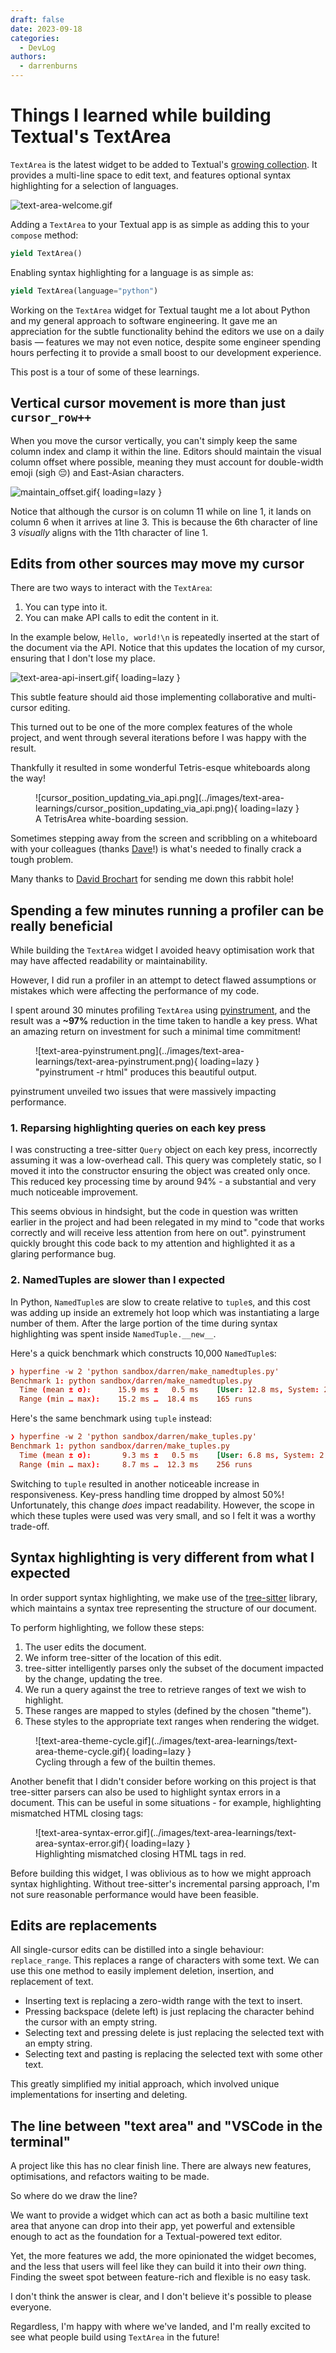 ```yaml
---
draft: false
date: 2023-09-18
categories:
  - DevLog
authors:
  - darrenburns
---
```


# Things I learned while building Textual's TextArea

`TextArea` is the latest widget to be added to Textual's [growing collection](https://textual.textualize.io/widget_gallery/).
It provides a multi-line space to edit text, and features optional syntax highlighting for a selection of languages.

![text-area-welcome.gif](../images/text-area-learnings/text-area-welcome.gif)

Adding a `TextArea` to your Textual app is as simple as adding this to your `compose` method:

```python
yield TextArea()
```

Enabling syntax highlighting for a language is as simple as:

```python
yield TextArea(language="python")
```

Working on the `TextArea` widget for Textual taught me a lot about Python and my general
approach to software engineering. It gave me an appreciation for the subtle functionality behind
the editors we use on a daily basis — features we may not even notice, despite
some engineer spending hours perfecting it to provide a small boost to our development experience.

This post is a tour of some of these learnings.

<!-- more -->

## Vertical cursor movement is more than just `cursor_row++`

When you move the cursor vertically, you can't simply keep the same column index and clamp it within the line.
Editors should maintain the visual column offset where possible,
meaning they must account for double-width emoji (sigh 😔) and East-Asian characters.

![maintain_offset.gif](../images/text-area-learnings/maintain_offset.gif){ loading=lazy }

Notice that although the cursor is on column 11 while on line 1, it lands on column 6 when it
arrives at line 3.
This is because the 6th character of line 3 _visually_ aligns with the 11th character of line 1.


## Edits from other sources may move my cursor

There are two ways to interact with the `TextArea`:

1. You can type into it.
2. You can make API calls to edit the content in it.

In the example below, `Hello, world!\n` is repeatedly inserted at the start of the document via the
API.
Notice that this updates the location of my cursor, ensuring that I don't lose my place.

![text-area-api-insert.gif](../images/text-area-learnings/text-area-api-insert.gif){ loading=lazy }

This subtle feature should aid those implementing collaborative and multi-cursor editing.

This turned out to be one of the more complex features of the whole project, and went through several iterations before I was happy with the result.

Thankfully it resulted in some wonderful Tetris-esque whiteboards along the way!

<figure markdown>
  ![cursor_position_updating_via_api.png](../images/text-area-learnings/cursor_position_updating_via_api.png){ loading=lazy }
  <figcaption>A TetrisArea white-boarding session.</figcaption>
</figure>

Sometimes stepping away from the screen and scribbling on a whiteboard with your colleagues (thanks [Dave](https://fosstodon.org/@davep)!) is what's needed to finally crack a tough problem.

Many thanks to [David Brochart](https://mastodon.top/@davidbrochart) for sending me down this rabbit hole!

## Spending a few minutes running a profiler can be really beneficial

While building the `TextArea` widget I avoided heavy optimisation work that may have affected
readability or maintainability.

However, I did run a profiler in an attempt to detect flawed assumptions or mistakes which were
affecting the performance of my code.

I spent around 30 minutes profiling `TextArea`
using [pyinstrument](https://pyinstrument.readthedocs.io/en/latest/home.html), and the result was a
**~97%** reduction in the time taken to handle a key press.
What an amazing return on investment for such a minimal time commitment!


<figure markdown>
  ![text-area-pyinstrument.png](../images/text-area-learnings/text-area-pyinstrument.png){ loading=lazy }
  <figcaption>"pyinstrument -r html" produces this beautiful output.</figcaption>
</figure>

pyinstrument unveiled two issues that were massively impacting performance.

### 1. Reparsing highlighting queries on each key press

I was constructing a tree-sitter `Query` object on each key press, incorrectly assuming it was a
low-overhead call.
This query was completely static, so I moved it into the constructor ensuring the object was created
only once.
This reduced key processing time by around 94% - a substantial and very much noticeable improvement.

This seems obvious in hindsight, but the code in question was written earlier in the project and had
been relegated in my mind to "code that works correctly and will receive less attention from here on
out".
pyinstrument quickly brought this code back to my attention and highlighted it as a glaring
performance bug.

### 2. NamedTuples are slower than I expected

In Python, `NamedTuple`s are slow to create relative to `tuple`s, and this cost was adding up inside
an extremely hot loop which was instantiating a large number of them.
After the  large portion of the time during syntax highlighting was spent inside `NamedTuple.__new__`.

Here's a quick benchmark which constructs 10,000 `NamedTuple`s:

```toml
❯ hyperfine -w 2 'python sandbox/darren/make_namedtuples.py'
Benchmark 1: python sandbox/darren/make_namedtuples.py
  Time (mean ± σ):      15.9 ms ±   0.5 ms    [User: 12.8 ms, System: 2.5 ms]
  Range (min … max):    15.2 ms …  18.4 ms    165 runs
```

Here's the same benchmark using `tuple` instead:

```toml
❯ hyperfine -w 2 'python sandbox/darren/make_tuples.py'
Benchmark 1: python sandbox/darren/make_tuples.py
  Time (mean ± σ):       9.3 ms ±   0.5 ms    [User: 6.8 ms, System: 2.0 ms]
  Range (min … max):     8.7 ms …  12.3 ms    256 runs
```

Switching to `tuple` resulted in another noticeable increase in responsiveness.
Key-press handling time dropped by almost 50%!
Unfortunately, this change _does_ impact readability.
However, the scope in which these tuples were used was very small, and so I felt it was a worthy trade-off.


## Syntax highlighting is very different from what I expected

In order support syntax highlighting, we make use of
the [tree-sitter](https://tree-sitter.github.io/tree-sitter/) library, which maintains a syntax tree
representing the structure of our document.

To perform highlighting, we follow these steps:

1. The user edits the document.
2. We inform tree-sitter of the location of this edit.
3. tree-sitter intelligently parses only the subset of the document impacted by the change, updating the tree.
4. We run a query against the tree to retrieve ranges of text we wish to highlight.
5. These ranges are mapped to styles (defined by the chosen "theme").
6. These styles to the appropriate text ranges when rendering the widget.

<figure markdown>
  ![text-area-theme-cycle.gif](../images/text-area-learnings/text-area-theme-cycle.gif){ loading=lazy }
  <figcaption>Cycling through a few of the builtin themes.</figcaption>
</figure>

Another benefit that I didn't consider before working on this project is that tree-sitter
parsers can also be used to highlight syntax errors in a document.
This can be useful in some situations - for example, highlighting mismatched HTML closing tags:

<figure markdown>
  ![text-area-syntax-error.gif](../images/text-area-learnings/text-area-syntax-error.gif){ loading=lazy }
  <figcaption>Highlighting mismatched closing HTML tags in red.</figcaption>
</figure>

Before building this widget, I was oblivious as to how we might approach syntax highlighting.
Without tree-sitter's incremental parsing approach, I'm not sure reasonable performance would have
been feasible.

## Edits are replacements

All single-cursor edits can be distilled into a single behaviour: `replace_range`.
This replaces a range of characters with some text.
We can use this one method to easily implement deletion, insertion, and replacement of text.

- Inserting text is replacing a zero-width range with the text to insert.
- Pressing backspace (delete left) is just replacing the character behind the cursor with an empty
  string.
- Selecting text and pressing delete is just replacing the selected text with an empty string.
- Selecting text and pasting is replacing the selected text with some other text.

This greatly simplified my initial approach, which involved unique implementations for inserting and
deleting.


## The line between "text area" and "VSCode in the terminal"

A project like this has no clear finish line.
There are always new features, optimisations, and refactors waiting to be made.

So where do we draw the line?

We want to provide a widget which can act as both a basic multiline text area that
anyone can drop into their app, yet powerful and extensible enough to act as the foundation
for a Textual-powered text editor.

Yet, the more features we add, the more opinionated the widget becomes, and the less that users
will feel like they can build it into their _own_ thing.
Finding the sweet spot between feature-rich and flexible is no easy task.

I don't think the answer is clear, and I don't believe it's possible to please everyone.

Regardless, I'm happy with where we've landed, and I'm really excited to see what people build using `TextArea` in the future!
